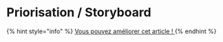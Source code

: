 # Priorisation / Storyboard



{% hint style="info" %}
[Vous pouvez améliorer cet article ! ](../communaute-agile-bim/contribuer.md)
{% endhint %}

